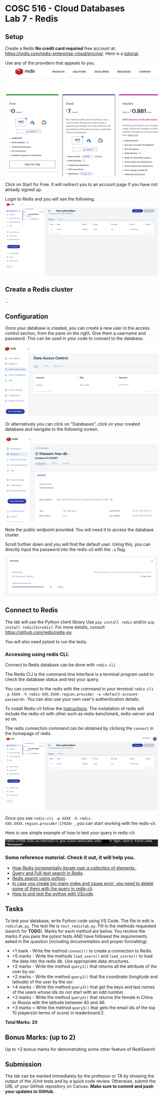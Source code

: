 # COSC 516 - Cloud Databases<br/>Lab 7 - Redis

## Setup


Create a Redis **No credit card required** free account at: https://redis.com/redis-enterprise-cloud/pricing/.
Here is a [tutorial](https://developer.redis.com/create/rediscloud/). 

Use any of the providers that appeals to you.
![image](./img/redis_plans.png)

Click on Start for Free. It will redirect you to an account page if you have not already signed up.

Login to Redis and you will see the following. 
![Redis home page](img/redis-setup3.png)

## Create a Redis cluster
...



## Configuration

Once your database is created, you can create a new user in the access control section, from the pane on the right. 
Give them a username and password. This can be used in your code to connect to the database.

![image](./img/access_control_redis.png)

Or alternatively you can click on "Databases", click on your created database and navigate to the following screen.

![image](./img/public_endpoint_redis.png)

Note the public endpoint provided. You will need it to access the database cluster.

Scroll further down and you will find the default user. Using this, you can directly input the password into the redis-cli with the `-a` flag.

![image](./img/default_password.png)


## Connect to Redis


The lab will use the Python client library
Use `pip install redis` and/or `pip install redis[hiredis]`. For more details, consult https://github.com/redis/redis-py

You will also need pytest to run the tests.

### Accessing using redis CLI. 

Connect to Redis database can be done with ```redis-cli``` 

The Redis CLI is the command-line interface is a terminal program used to check the database status and test your query. 

You can connect to the redis with the command in your terminal ```redis-cli -p XXXX -h redis-XXX.XXXX.region.provider -a <default-account-password>```. You can also use your own user's authentication details.



To install Redis-cli follow the [instructions](https://redis.io/docs/getting-started/installation/install-redis-on-mac-os/). 
The installation of redis will include the redis-cli with other such as redis-benchmark, redis-server and so on.

The redis connection command can be obtained by clicking the ```connect``` in the homepage of redis.
![Redis-cli command](img/Redis-cli-command.png)

Once you see ```redis-cli -p XXXX -h redis-XXX.XXXX.region.provider:17928> ```, you can start working with the redis-cli.

Here is one simple example of how to test your query in redis-cli:

![Redis-cli example](img/redis-cli.png)


### Some reference material. Check it out, it will help you.
- [How Redis incrementally iterate over a collection of elements.](https://redis.io/commands/scan/).
- [Query and Full-text search in Redis](https://www.youtube.com/watch?v=infTV4ifNZY).
- [Redis search using python](https://www.youtube.com/watch?v=UhnEyMDWuyI).
- [In case you create too many index and cause error, you need to delete some of them with the query in redis-cli](https://redis.io/commands/ft.dropindex/).
- [How to unit test the python with VScode](https://www.youtube.com/watch?v=ucjRpS7WCPA).

## Tasks

To test your database, write Python code using VS Code. The file to edit is `redislab.py`.  The test file is `test_redislab.py`.  Fill in the methods requested (search for **TODO**).  Marks for each method are below.  You receive the marks if you pass the pytest tests AND have followed the requirements asked in the question (including documentation and proper formatting).

- +1 mark - Write the method `connect()` to create a connection to Redis. 
- +5 marks - Write the methods `load_users()` and `load_scores()` to load the data into the redis db. Use appropriate data structures.
- +2 marks - Write the method `query1()` that returns all the attribute of the user by usr. 
- +2 marks - Write the method `query2()` that  the coordinate (longitude and latitude) of the user by the usr.
- +4 marks - Write the method `query3()` that get the keys and last names of the users whose ids do not start with an odd number.
- +3 marks - Write the method `query4()` that returns the female in China or Russia with the latitude between 40 and 46.
- +3 marks = Write the method `query5()` that gets the email ids of the top 10 players(in terms of score) in leaderboard:2.

**Total Marks: 20**

## Bonus Marks: (up to 2)

Up to +2 bonus marks for demonstrating some other feature of RediSearch

## Submission

The lab can be marked immediately by the professor or TA by showing the output of the JUnit tests and by a quick code review.  Otherwise, submit the URL of your GitHub repository on Canvas. **Make sure to commit and push your updates to GitHub.**
